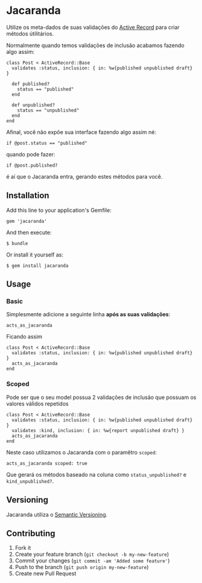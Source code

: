 # Jacaranda

Utilize os meta-dados de suas validações do [Active Record](https://github.com/rails/rails/tree/master/activerecord) para criar métodos útilitários.

Normalmente quando temos validações de inclusão acabamos fazendo algo assim:

    class Post < ActiveRecord::Base
      validates :status, inclusion: { in: %w{published unpublished draft} }

      def published?
        status == "published"
      end

      def unpublished?
        status == "unpublished"
      end
    end

Afinal, você não expõe sua interface fazendo algo assim né:

    if @post.status == "published"

quando pode fazer:

    if @post.published?

é aí que o Jacaranda entra, gerando estes métodos para você.

## Installation

Add this line to your application's Gemfile:

    gem 'jacaranda'

And then execute:

    $ bundle

Or install it yourself as:

    $ gem install jacaranda

## Usage

### Basic

Simplesmente adicione a seguinte linha **após as suas validações**:

    acts_as_jacaranda

Ficando assim

    class Post < ActiveRecord::Base
      validates :status, inclusion: { in: %w{published unpublished draft} }
      acts_as_jacaranda
    end

### Scoped

Pode ser que o seu model possua 2 validações de inclusão que possuam os valores válidos repetidos

    class Post < ActiveRecord::Base
      validates :status, inclusion: { in: %w{published unpublished draft} }
      validates :kind, inclusion: { in: %w{report unpublished draft} }
      acts_as_jacaranda
    end

Neste caso utilizamos o Jacaranda com o paramêtro `scoped`:

    acts_as_jacaranda scoped: true

Que gerará os métodos baseado na coluna como `status_unpublished?` e `kind_unpublished?`.

## Versioning

Jacaranda utiliza o [Semantic Versioning](http://semver.org/).

## Contributing

1. Fork it
2. Create your feature branch (`git checkout -b my-new-feature`)
3. Commit your changes (`git commit -am 'Added some feature'`)
4. Push to the branch (`git push origin my-new-feature`)
5. Create new Pull Request
